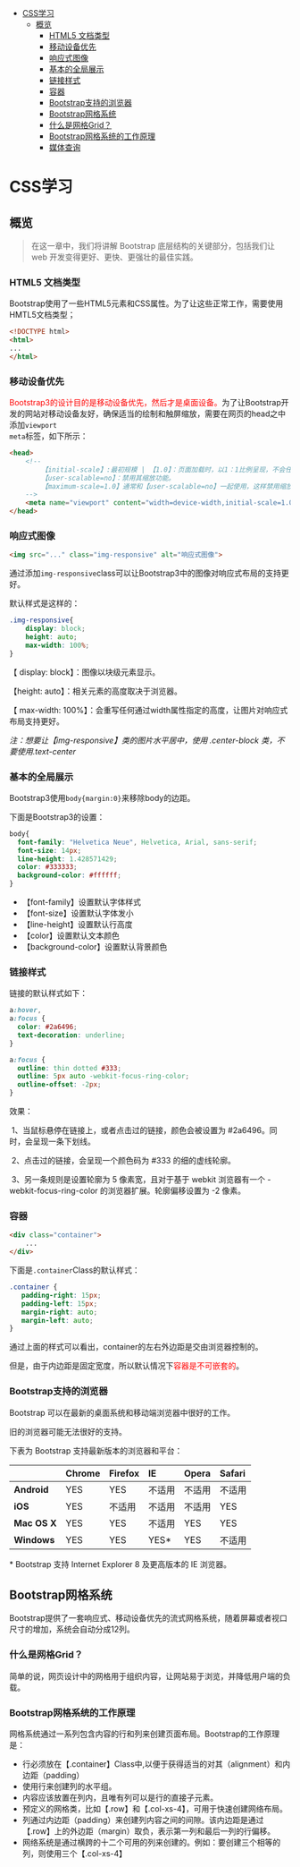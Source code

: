 * [CSS学习](#css学习)
  * [概览](#概览)
    * [HTML5 文档类型](#html5-文档类型)
    * [移动设备优先](#移动设备优先)
    * [响应式图像](#响应式图像)
    * [基本的全局展示](#基本的全局展示)
    * [链接样式](#链接样式)
    * [容器](#容器)
    * [Bootstrap支持的浏览器](#bootstrap支持的浏览器)
    * [Bootstrap网格系统](#bootstrap网格系统)
    * [什么是网格Grid？](#什么是网格grid)
    * [Bootstrap网格系统的工作原理](#bootstrap网格系统的工作原理)
    * [媒体查询](#媒体查询)

# CSS学习

## 概览

> 在这一章中，我们将讲解 Bootstrap 底层结构的关键部分，包括我们让 web 开发变得更好、更快、更强壮的最佳实践。

### HTML5 文档类型

Bootstrap使用了一些HTML5元素和CSS属性。为了让这些正常工作，需要使用HMTL5文档类型；

```html
<!DOCTYPE html>
<html>
...
</html>
```

### 移动设备优先

  <font color='red'>Bootstrap3的设计目的是移动设备优先，然后才是桌面设备。</font>为了让Bootstrap开发的网站对移动设备友好，确保适当的绘制和触屏缩放，需要在网页的head之中添加<code>viewport meta</code>标签，如下所示：

```html
<head>
    <!-- 
		【initial-scale】:最初规模 | 【1.0】：页面加载时，以1：1比例呈现，不会任何缩放。
		【user-scalable=no】：禁用其缩放功能。
		【maximum-scale=1.0】通常和【user-scalable=no】一起使用，这样禁用缩放功能之后，用户只能滚动屏幕。
	-->
    <meta name="viewport" content="width=device-width,initial-scale=1.0">
</head>
```

### 响应式图像

```html
<img src="..." class="img-responsive" alt="响应式图像">
```

通过添加<code>img-responsive</code>class可以让Bootstrap3中的图像对响应式布局的支持更好。

默认样式是这样的：

```css
.img-responsive{
    display: block; 
    height: auto;
    max-width: 100%;
}
```

【 display: block】：图像以块级元素显示。

【height: auto】：相关元素的高度取决于浏览器。

【 max-width: 100%】：会重写任何通过width属性指定的高度，让图片对响应式布局支持更好。

<i>注：想要让【img-responsive】类的图片水平居中，使用 .center-block 类，不要使用.text-center</i>

### 基本的全局展示

Bootstrap3使用<code>body{margin:0}</code>来移除body的边距。

下面是Bootstrap3的设置：

```css
body{
  font-family: "Helvetica Neue", Helvetica, Arial, sans-serif;
  font-size: 14px;
  line-height: 1.428571429;
  color: #333333;
  background-color: #ffffff;
}
```

- 【font-family】设置默认字体样式
- 【font-size】设置默认字体发小
- 【line-height】设置默认行高度
- 【color】设置默认文本颜色
- 【background-color】设置默认背景颜色

### 链接样式

链接的默认样式如下：

```css
a:hover,
a:focus {
  color: #2a6496;
  text-decoration: underline;
}

a:focus {
  outline: thin dotted #333;
  outline: 5px auto -webkit-focus-ring-color;
  outline-offset: -2px;
}
```

效果：

​	1、当鼠标悬停在链接上，或者点击过的链接，颜色会被设置为 #2a6496。同时，会呈现一条下划线。

​    2、点击过的链接，会呈现一个颜色码为 #333 的细的虚线轮廓。

​	3、另一条规则是设置轮廓为 5 像素宽，且对于基于 webkit 浏览器有一个 -webkit-focus-ring-color 的浏览器扩展。轮廓偏移设置为 -2 像素。

### 容器

```html
<div class="container">
    ...
</div>
```

下面是<code>.container</code>Class的默认样式：

```css
.container {
   padding-right: 15px;
   padding-left: 15px;
   margin-right: auto;
   margin-left: auto;
}
```

通过上面的样式可以看出，container的左右外边距是交由浏览器控制的。

但是，由于内边距是固定宽度，所以默认情况下<font color='red'>容器是不可嵌套的</font >。

### Bootstrap支持的浏览器

Bootstrap 可以在最新的桌面系统和移动端浏览器中很好的工作。

旧的浏览器可能无法很好的支持。

下表为 Bootstrap 支持最新版本的浏览器和平台：

|              | Chrome | Firefox | IE     | Opera  | Safari |
| :----------- | :----- | :------ | :----- | :----- | :----- |
| **Android**  | YES    | YES     | 不适用 | 不适用 | 不适用 |
| **iOS**      | YES    | 不适用  | 不适用 | 不适用 | YES    |
| **Mac OS X** | YES    | YES     | 不适用 | YES    | YES    |
| **Windows**  | YES    | YES     | YES*   | YES    | 不适用 |

\* Bootstrap 支持 Internet Explorer 8 及更高版本的 IE 浏览器。

## Bootstrap网格系统

Bootstrap提供了一套响应式、移动设备优先的流式网格系统，随着屏幕或者视口尺寸的增加，系统会自动分成12列。

### 什么是网格Grid？

简单的说，网页设计中的网格用于组织内容，让网站易于浏览，并降低用户端的负载。

### Bootstrap网格系统的工作原理

网格系统通过一系列包含内容的行和列来创建页面布局。Bootstrap的工作原理是：

* 行必须放在【.container】Class中,以便于获得适当的对其（alignment）和内边距（padding）
* 使用行来创建列的水平组。
* 内容应该放置在列内，且唯有列可以是行的直接子元素。
* 预定义的网格类，比如【.row】和【.col-xs-4】，可用于快速创建网络布局。
* 列通过内边距（padding）来创建列内容之间的间隙。该内边距是通过【.row】上的外边距（margin）取负，表示第一列和最后一列的行偏移。
* 网络系统是通过横跨的十二个可用的列来创建的。例如：要创建三个相等的列，则使用三个【.col-xs-4】

